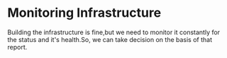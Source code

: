 # Monitoring Infrastructure
Building the infrastructure is fine,but we need to monitor it constantly for the status and it's health.So, we can take decision on the basis of that report.
